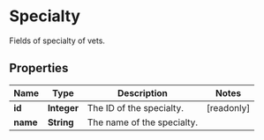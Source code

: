 

# Specialty

Fields of specialty of vets.

## Properties

| Name | Type | Description | Notes |
|------------ | ------------- | ------------- | -------------|
|**id** | **Integer** | The ID of the specialty. |  [readonly] |
|**name** | **String** | The name of the specialty. |  |



